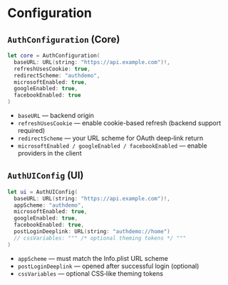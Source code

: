 
# Configuration

## ``AuthConfiguration`` (Core)
```swift
let core = AuthConfiguration(
  baseURL: URL(string: "https://api.example.com")!,
  refreshUsesCookie: true,
  redirectScheme: "authdemo",
  microsoftEnabled: true,
  googleEnabled: true,
  facebookEnabled: true
)
```

- `baseURL` — backend origin
- `refreshUsesCookie` — enable cookie-based refresh (backend support required)
- `redirectScheme` — your URL scheme for OAuth deep‑link return
- `microsoftEnabled / googleEnabled / facebookEnabled` — enable providers in the client

## ``AuthUIConfig`` (UI)
```swift
let ui = AuthUIConfig(
  baseURL: URL(string: "https://api.example.com")!,
  appScheme: "authdemo",
  microsoftEnabled: true,
  googleEnabled: true,
  facebookEnabled: true,
  postLoginDeeplink: URL(string: "authdemo://home")
  // cssVariables: """ /* optional theming tokens */ """
)
```

- `appScheme` — must match the Info.plist URL scheme
- `postLoginDeeplink` — opened after successful login (optional)
- `cssVariables` — optional CSS‑like theming tokens
